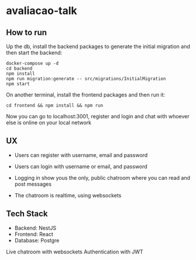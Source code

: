 # avaliacao-talk

## How to run

Up the db, install the backend packages to generate the initial migration and then start the backend:
```
docker-compose up -d
cd backend
npm install
npm run migration:generate -- src/migrations/InitialMigration
npm start
```

On another terminal, install the frontend packages and then run it:
```
cd frontend && npm install && npm run
```

Now you can go to localhost:3001, register and login and chat with whoever else is online on your local network

## UX

- Users can register with username, email and password
- Users can login with username or email, and password
- Logging in show yous the only, public chatroom where you can read and post messages

- The chatroom is realtime, using websockets

## Tech Stack

- Backend: NestJS
- Frontend: React
- Database: Postgre

Live chatroom with websockets
Authentication with JWT